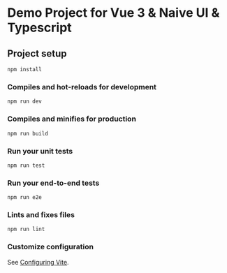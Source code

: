 # Demo Project for Vue 3 & Naive UI & Typescript

## Project setup
```
npm install
```

### Compiles and hot-reloads for development
```
npm run dev
```

### Compiles and minifies for production
```
npm run build
```

### Run your unit tests
```
npm run test
```

### Run your end-to-end tests
```
npm run e2e
```

### Lints and fixes files
```
npm run lint
```

### Customize configuration
See [Configuring Vite](https://vitejs.dev/config/).
